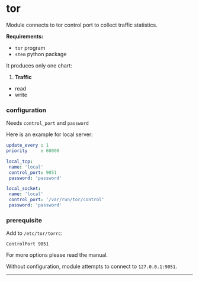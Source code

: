 # tor

Module connects to tor control port to collect traffic statistics.

**Requirements:**
* `tor` program
* `stem` python package

It produces only one chart:

1. **Traffic**
 * read
 * write

### configuration

Needs `control_port` and `password`

Here is an example for local server:

```yaml
update_every : 1
priority     : 60000

local_tcp:
 name: 'local'
 control_port: 9051
 password: 'password'

local_socket:
 name: 'local'
 control_port: '/var/run/tor/control'
 password: 'password'
```

### prerequisite

Add to `/etc/tor/torrc`:

```
ControlPort 9051
```

For more options please read the manual.

Without configuration, module attempts to connect to `127.0.0.1:9051`.

---
